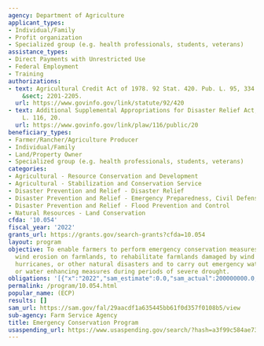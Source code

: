 ```yaml
---
agency: Department of Agriculture
applicant_types:
- Individual/Family
- Profit organization
- Specialized group (e.g. health professionals, students, veterans)
assistance_types:
- Direct Payments with Unrestricted Use
- Federal Employment
- Training
authorizations:
- text: Agricultural Credit Act of 1978. 92 Stat. 420. Pub. L. 95, 334. 16 U.S.C.
    &sect; 2201-2205.
  url: https://www.govinfo.gov/link/statute/92/420
- text: Additional Supplemental Appropriations for Disaster Relief Act, 2019. Pub.
    L. 116, 20.
  url: https://www.govinfo.gov/link/plaw/116/public/20
beneficiary_types:
- Farmer/Rancher/Agriculture Producer
- Individual/Family
- Land/Property Owner
- Specialized group (e.g. health professionals, students, veterans)
categories:
- Agricultural - Resource Conservation and Development
- Agricultural - Stabilization and Conservation Service
- Disaster Prevention and Relief - Disaster Relief
- Disaster Prevention and Relief - Emergency Preparedness, Civil Defense
- Disaster Prevention and Relief - Flood Prevention and Control
- Natural Resources - Land Conservation
cfda: '10.054'
fiscal_year: '2022'
grants_url: https://grants.gov/search-grants?cfda=10.054
layout: program
objective: To enable farmers to perform emergency conservation measures to control
  wind erosion on farmlands, to rehabilitate farmlands damaged by wind erosion, floods,
  hurricanes, or other natural disasters and to carry out emergency water conservation
  or water enhancing measures during periods of severe drought.
obligations: '[{"x":"2022","sam_estimate":0.0,"sam_actual":200000000.0,"usa_spending_actual":80072502.48},{"x":"2023","sam_estimate":100000000.0,"sam_actual":0.0,"usa_spending_actual":88714840.59},{"x":"2024","sam_estimate":100000000.0,"sam_actual":0.0,"usa_spending_actual":105594520.8}]'
permalink: /program/10.054.html
popular_name: (ECP)
results: []
sam_url: https://sam.gov/fal/29aacdf1a635445bb61f0d357f0108b5/view
sub-agency: Farm Service Agency
title: Emergency Conservation Program
usaspending_url: https://www.usaspending.gov/search/?hash=a3f99c584ae73424195db724df0dabe7
---
```

